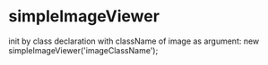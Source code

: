 # simpleImageViewer

init by class declaration with className of image as argument:
new simpleImageViewer('imageClassName');
